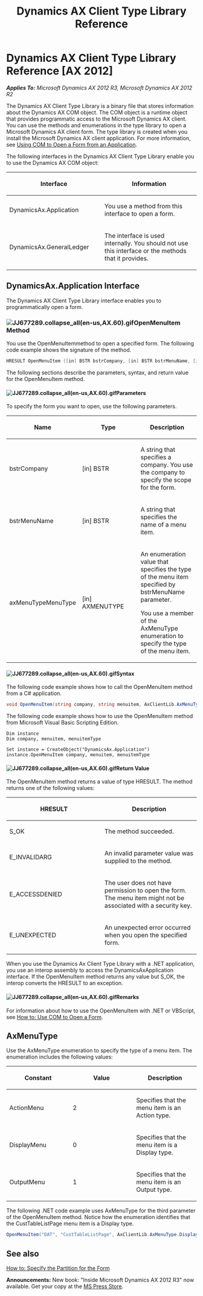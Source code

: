 ﻿---
title: Dynamics AX Client Type Library Reference
TOCTitle: Dynamics AX Client Type Library Reference
ms:assetid: 40ff2573-1fc9-47d2-bfe5-48e7f9e5eb8d
ms:mtpsurl: https://msdn.microsoft.com/en-us/library/JJ677289(v=AX.60)
ms:contentKeyID: 49384060
ms.date: 05/18/2015
mtps_version: v=AX.60
dev_langs:
- c++
- csharp
---

# Dynamics AX Client Type Library Reference [AX 2012]


_**Applies To:** Microsoft Dynamics AX 2012 R3, Microsoft Dynamics AX 2012 R2_

The Dynamics AX Client Type Library is a binary file that stores information about the Dynamics AX COM object. The COM object is a runtime object that provides programmatic access to the Microsoft Dynamics AX client. You can use the methods and enumerations in the type library to open a Microsoft Dynamics AX client form. The type library is created when you install the Microsoft Dynamics AX client application. For more information, see [Using COM to Open a Form from an Application](using-com-to-open-a-form-from-an-application.md).

The following interfaces in the Dynamics AX Client Type Library enable you to use the Dynamics AX COM object:

<table>
<colgroup>
<col style="width: 50%" />
<col style="width: 50%" />
</colgroup>
<thead>
<tr class="header">
<th><p>Interface</p></th>
<th><p>Information</p></th>
</tr>
</thead>
<tbody>
<tr class="odd">
<td><p>DynamicsAx.Application</p></td>
<td><p>You use a method from this interface to open a form.</p></td>
</tr>
<tr class="even">
<td><p>DynamicsAx.GeneralLedger</p></td>
<td><p>The interface is used internally. You should not use this interface or the methods that it provides.</p></td>
</tr>
</tbody>
</table>


## DynamicsAx.Application Interface

The Dynamics AX Client Type Library interface enables you to programmatically open a form.

### ![JJ677289.collapse\_all(en-us,AX.60).gif](images/Gg863931.collapse_all(en-us,AX.60).gif "JJ677289.collapse_all(en-us,AX.60).gif")OpenMenuItem Method

You use the OpenMenuItemmethod to open a specified form. The following code example shows the signature of the method.

``` c++
HRESULT OpenMenuItem ([in] BSTR bstrCompany, [in] BSTR bstrMenuName, [in] AXMENUTYPE axMenuTypeMenuType)
```

The following sections describe the parameters, syntax, and return value for the OpenMenuItem method.

#### ![JJ677289.collapse\_all(en-us,AX.60).gif](images/Gg863931.collapse_all(en-us,AX.60).gif "JJ677289.collapse_all(en-us,AX.60).gif")Parameters

To specify the form you want to open, use the following parameters.

<table>
<colgroup>
<col style="width: 33%" />
<col style="width: 33%" />
<col style="width: 33%" />
</colgroup>
<thead>
<tr class="header">
<th><p>Name</p></th>
<th><p>Type</p></th>
<th><p>Description</p></th>
</tr>
</thead>
<tbody>
<tr class="odd">
<td><p>bstrCompany</p></td>
<td><p>[in] BSTR</p></td>
<td><p>A string that specifies a company. You use the company to specify the scope for the form.</p></td>
</tr>
<tr class="even">
<td><p>bstrMenuName</p></td>
<td><p>[in] BSTR</p></td>
<td><p>A string that specifies the name of a menu item.</p></td>
</tr>
<tr class="odd">
<td><p>axMenuTypeMenuType</p></td>
<td><p>[in] AXMENUTYPE</p></td>
<td><p>An enumeration value that specifies the type of the menu item specified by bstrMenuName parameter.</p>
<p>You use a member of the AxMenuType enumeration to specify the type of the menu item.</p></td>
</tr>
</tbody>
</table>


#### ![JJ677289.collapse\_all(en-us,AX.60).gif](images/Gg863931.collapse_all(en-us,AX.60).gif "JJ677289.collapse_all(en-us,AX.60).gif")Syntax

The following code example shows how to call the OpenMenuItem method from a C\# application.

``` csharp
void OpenMenuItem(string company, string menuitem, AxClientLib.AxMenuType menuitemType);
```

The following code example shows how to use the OpenMenuItem method from Microsoft Visual Basic Scripting Edition.

    Dim instance
    Dim company, menuitem, menuitemType
     
    Set instance = CreateObject("DynamicsAx.Application")
    instance.OpenMenuItem company, menuitem, menuitemType

#### ![JJ677289.collapse\_all(en-us,AX.60).gif](images/Gg863931.collapse_all(en-us,AX.60).gif "JJ677289.collapse_all(en-us,AX.60).gif")Return Value

The OpenMenuItem method returns a value of type HRESULT. The method returns one of the following values:

<table>
<colgroup>
<col style="width: 50%" />
<col style="width: 50%" />
</colgroup>
<thead>
<tr class="header">
<th><p>HRESULT</p></th>
<th><p>Description</p></th>
</tr>
</thead>
<tbody>
<tr class="odd">
<td><p>S_OK</p></td>
<td><p>The method succeeded.</p></td>
</tr>
<tr class="even">
<td><p>E_INVALIDARG</p></td>
<td><p>An invalid parameter value was supplied to the method.</p></td>
</tr>
<tr class="odd">
<td><p>E_ACCESSDENIED</p></td>
<td><p>The user does not have permission to open the form. The menu item might not be associated with a security key.</p></td>
</tr>
<tr class="even">
<td><p>E_UNEXPECTED</p></td>
<td><p>An unexpected error occurred when you open the specified form.</p></td>
</tr>
</tbody>
</table>


When you use the Dynamics Ax Client Type Library with a .NET application, you use an interop assembly to access the DynamicsAxApplication interface. If the OpenMenuItem method returns any value but S\_OK, the interop converts the HRESULT to an exception.

#### ![JJ677289.collapse\_all(en-us,AX.60).gif](images/Gg863931.collapse_all(en-us,AX.60).gif "JJ677289.collapse_all(en-us,AX.60).gif")Remarks

For information about how to use the OpenMenuItem with .NET or VBScript, see [How to: Use COM to Open a Form](how-to-use-com-to-open-a-form.md).

## AxMenuType

Use the AxMenuType enumeration to specify the type of a menu item. The enumeration includes the following values:

<table>
<colgroup>
<col style="width: 33%" />
<col style="width: 33%" />
<col style="width: 33%" />
</colgroup>
<thead>
<tr class="header">
<th><p>Constant</p></th>
<th><p>Value</p></th>
<th><p>Description</p></th>
</tr>
</thead>
<tbody>
<tr class="odd">
<td><p>ActionMenu</p></td>
<td><p>2</p></td>
<td><p>Specifies that the menu item is an Action type.</p></td>
</tr>
<tr class="even">
<td><p>DisplayMenu</p></td>
<td><p>0</p></td>
<td><p>Specifies that the menu item is a Display type.</p></td>
</tr>
<tr class="odd">
<td><p>OutputMenu</p></td>
<td><p>1</p></td>
<td><p>Specifies that the menu item is an Output type.</p></td>
</tr>
</tbody>
</table>


The following .NET code example uses AxMenuType for the third parameter of the OpenMenuItem method. Notice how the enumeration identifies that the CustTableListPage menu item is a Display type.

``` csharp
OpenMenuItem("DAT", "CustTableListPage", AxClientLib.AxMenuType.DisplayMenu);
```

## See also

[How to: Specify the Partition for the Form](how-to-specify-the-partition-for-the-form.md)

  
**Announcements:** New book: "Inside Microsoft Dynamics AX 2012 R3" now available. Get your copy at the [MS Press Store](https://www.microsoftpressstore.com/store/inside-microsoft-dynamics-ax-2012-r3-9780735685109).


